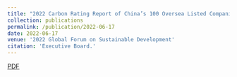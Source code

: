 ```yaml
---
title: "2022 Carbon Rating Report of China’s 100 Oversea Listed Companies"
collection: publications
permalink: /publication/2022-06-17
date: 2022-06-17
venue: '2022 Global Forum on Sustainable Development'
citation: 'Executive Board.'
---
```

[PDF](https://airs.cuhk.edu.cn/files/2022-06/2022%20Carbon%20Rating%20Report%20of%20China%27s%20100%20Overseas%20Listed%20Companies_0.pdf)
